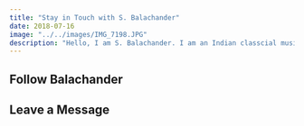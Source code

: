 ```yaml
---
title: "Stay in Touch with S. Balachander"
date: 2018-07-16
image: "../../images/IMG_7198.JPG"
description: "Hello, I am S. Balachander. I am an Indian classcial musician and a performing artist of Chandraveena according to the principles of Indian Raga system and philosophy of Maarga Sangeet. I would love to hear from you! If you have a question, comment, suggestion or if you just want to say hi or stay in touch, please follow me using the links below, or leave me a message."
---
```

## Follow Balachander

<social-links></social-links>

## Leave a Message

<contact-form></contact-form>
